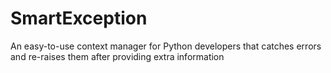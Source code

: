 # SmartException
An easy-to-use context manager for Python developers that catches errors and re-raises them after providing extra information
